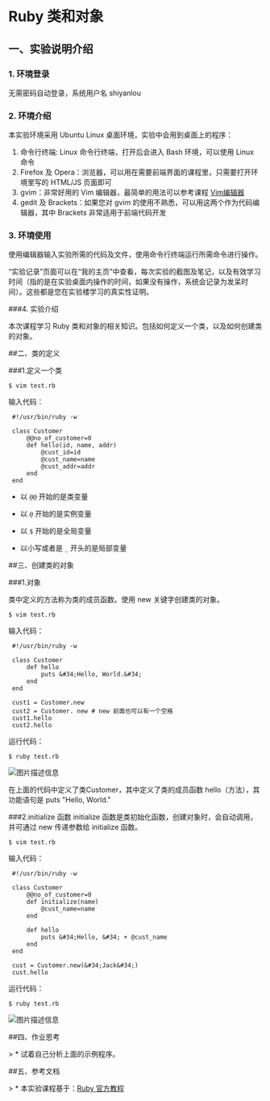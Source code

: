 # Ruby 类和对象


## 一、实验说明介绍

### 1. 环境登录 

无需密码自动登录，系统用户名 shiyanlou 

### 2. 环境介绍 

本实验环境采用 Ubuntu Linux 桌面环境，实验中会用到桌面上的程序： 

1. 命令行终端: Linux 命令行终端，打开后会进入 Bash 环境，可以使用 Linux 命令 
2. Firefox 及 Opera：浏览器，可以用在需要前端界面的课程里，只需要打开环境里写的 HTML/JS 页面即可 
3. gvim：非常好用的 Vim 编辑器，最简单的用法可以参考课程 [Vim编辑器](http://www.shiyanlou.com/courses/2) 
4. gedit 及 Brackets：如果您对 gvim 的使用不熟悉，可以用这两个作为代码编辑器，其中 Brackets 非常适用于前端代码开发 

### 3. 环境使用 

使用编辑器输入实验所需的代码及文件，使用命令行终端运行所需命令进行操作。 


“实验记录”页面可以在“我的主页”中查看，每次实验的截图及笔记，以及有效学习时间（指的是在实验桌面内操作的时间，如果没有操作，系统会记录为发呆时间）。这些都是您在实验楼学习的真实性证明。 

###4. 实验介绍

本次课程学习 Ruby 类和对象的相关知识。包括如何定义一个类，以及如何创建类的对象。

##二、类的定义

###1.定义一个类

```
$ vim test.rb
```

输入代码：

```
 #!/usr/bin/ruby -w
 
 class Customer
     @@no_of_customer=0
     def hello(id, name, addr)
         @cust_id=id
         @cust_name=name
         @cust_addr=addr
     end
 end
```


* 以 `@@` 开始的是类变量

* 以 `@` 开始的是实例变量

* 以 `$` 开始的是全局变量
* 以小写或者是 `_` 开头的是局部变量


##三、创建类的对象

###1.对象

类中定义的方法称为类的成员函数。使用 new 关键字创建类的对象。

```
$ vim test.rb
```

输入代码：

```
 #!/usr/bin/ruby -w
 
 class Customer
     def hello
         puts &#34;Hello, World.&#34;
     end
 end
 
 cust1 = Customer.new
 cust2 = Customer. new # new 前面也可以有一个空格
 cust1.hello
 cust2.hello
```

运行代码：

```
$ ruby test.rb
```

![图片描述信息](https://dn-anything-about-doc.qbox.me/userid46108labid52time1432176459677?watermark/1/image/aHR0cDovL3N5bC1zdGF0aWMucWluaXVkbi5jb20vaW1nL3dhdGVybWFyay5wbmc=/dissolve/60/gravity/SouthEast/dx/0/dy/10)

在上面的代码中定义了类Customer，其中定义了类的成员函数 hello（方法），其功能语句是 puts &#34;Hello, World.&#34;

###2.initialize 函数
initialize 函数是类初始化函数，创建对象时，会自动调用，并可通过 new 传递参数给 initialize 函数。

```
$ vim test.rb
```

输入代码：

```
 #!/usr/bin/ruby -w
 
 class Customer
     @@no_of_customer=0
     def initialize(name)
         @cust_name=name
     end
 
     def hello
         puts &#34;Hello, &#34; + @cust_name
     end
 end
 
 cust = Customer.new(&#34;Jack&#34;)
 cust.hello
```

运行代码：

```
$ ruby test.rb
```

![图片描述信息](https://dn-anything-about-doc.qbox.me/userid46108labid52time1432176545491?watermark/1/image/aHR0cDovL3N5bC1zdGF0aWMucWluaXVkbi5jb20vaW1nL3dhdGVybWFyay5wbmc=/dissolve/60/gravity/SouthEast/dx/0/dy/10)


##四、作业思考

&gt; * 试着自己分析上面的示例程序。

##五、参考文档

&gt; * 本实验课程基于：[Ruby 官方教程](https://www.ruby-lang.org/zh_cn/documentation/)


